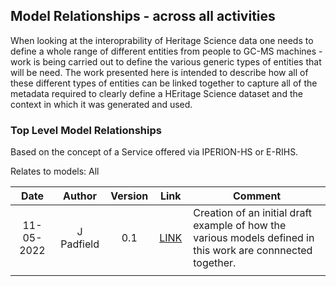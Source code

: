 ## Model Relationships - across all activities
When looking at the interoprability of Heritage Science data one needs to define a whole range of different entities from people to GC-MS machines - work is being carried out to define the various generic types of entities that will be need. The work presented here is intended to describe how all of these different types of entities can be linked together to capture all of the metadata required to clearly define a HEritage Science dataset and the context in which it was generated and used. 

### Top Level Model Relationships 
Based on the concept of a Service offered via IPERION-HS or E-RIHS.

Relates to models: All

| Date  | Author | Version | Link | Comment |
| :-----------: | :-----------: | :-----------: | :-----------: | ----------- |
| 11-05-2022 | J Padfield | 0.1 | [LINK](https://research.ng-london.org.uk/modelling/?data=eJytVctu2zAQPNuA%2F4HHBIjr5hNS1Gh8SGPYBnKmqbXNxiIVkrIboB9fPkRpKYlpD8nJ0c4s9zEcLhY%2FFK1OZPdtNl0reVS0LGFyopowaX8JM7meqCFcE0qqGCdzslovN6vnn%2FPH7R1Zzjerxy0Bw75M5P4XMPNHSAOz6RbUhbNcOt1EE4qtwf2Xr8BFiVSEMgZap%2BTF4iF8xeyXyBajnB2wk%2BBvda5K08YT2vKt5pWHZirlwIDIA4EWmPCfwJxkkSGXPui6tA0zKGoFRBtqwOMKyWr3o216HUH5qTXxAXUltOGmNlyK3NA4glBmpGrID%2B53ftI2eIe5vhtQupfFVh8%2BZkofY2y5yWrKhaozZRD39JuWXFBfwYCHCgaEGyTZ0rI6w5Afz9UhPuA97wdaRkcGPfRujM80zmiO6Uv%2BCai2ux1o8QXJqUPApVs%2Fms3%2FjMUuMJfpOzWUeBlqzcUxU0fhUFWHSjLwIzf0THZSnnP0BmIcJBnChl6JK2GUqGzQnTwpeKk7l3FFQJGnVS2kT14JA6pSYD6icwTqJ3Bb%2B5y%2FkAsrIHjWe%2BW8Z4IW3EorAQSBIuNMoo0XpxaTIIKLhSqae5zEg0eE29u3mw%2BA%2FpKjO5dA3RcHGNzsEdTnThqXVMCBC9DEnOxxyipTWGWeJWuuii3Agz0tvnOHAygrh%2F07ubm3Kib3t6HvIeTCaYMRt5P2We5wtdMlFwkmrCoi7DCi2WOoPTLurHmBSvpq27AJ3WN187XJ1z5v%2F8Dha4sfxc493MQcIx7fvrfdW88FO9dFM8zEcQ5dh1GqI7QWk%2Bgdu5u1jFfinbkrpK%2BflOEnPJgZRjCqFLcgWZtupaJd6Zg8vT4cBa0j9oVTW%2B8paoYLiA6HvK4WBairHXaH6tnw0JdRV6Lrqo%2FqHR%2Fkhfxy4J%2FY7CjaR98pZ9O%2FoGV3rg%3D%3D) | Creation of an initial draft example of how the various models defined in this work are connnected together.|
| <img width=120/> |<img width=90/> | <img width=60/> | <img width=60/> | |

